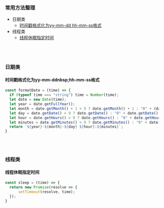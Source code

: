 ### 常用方法整理
* 日期类
    * [时间戳格式化为yy-mm-dd hh-mm-ss格式](#时间戳格式化为yy-mm-dd&nbsp;hh-mm-ss格式)
* 线程类
    * [线程休眠指定时间](#线程休眠指定时间)
&nbsp;&nbsp;  
&nbsp;&nbsp;  
&nbsp;&nbsp;  
&nbsp;&nbsp;  
### 日期类
#### 时间戳格式化为yy-mm-ddnbsp;hh-mm-ss格式
  ```javascript
const formatDate = (time) => {
    if (typeof time === "string") time = Number(time);
    let date = new Date(time);
    let year = date.getFullYear();
    let month = date.getMonth() + 1 > 9 ? date.getMonth() + 1 : "0" + (date.getMonth() + 1);
    let day = date.getDate() > 9 ? date.getDate() : "0" + date.getDate();
    let hour = date.getHours() > 9 ? date.getHours() : "0" + date.getHours();
    let minutes = date.getMinutes() > 9 ? date.getMinutes() : "0" + date.getMinutes();
    return `${year}-${month}-${day} ${hour}:${minutes}`;
}
```
&nbsp;&nbsp;  
&nbsp;&nbsp;  
### 线程类
#### 线程休眠指定时间
  ```javascript
const sleep = (time) => {
    return new Promise(resolve => {
        setTimeout(resolve, time);
    });
}
```
